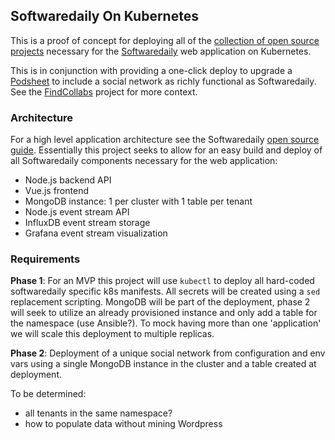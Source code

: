 ## Softwaredaily On Kubernetes
This is a proof of concept for deploying all of the
[collection of open source projects](https://github.com/SoftwareEngineeringDaily) necessary for the [Softwaredaily](https://www.softwaredaily.com) web application on Kubernetes.

This is in conjunction with providing a one-click deploy to upgrade a [Podsheet](podsheets.com) to include a social network as richly functional as Softwaredaily. See the [FindCollabs](https://findcollabs.com/project/IQNarf2tJ8Un4esfoXck) project for more context.

### Architecture
For a high level application architecture see the Softwaredaily [open source guide](https://softwareengineeringdaily.github.io/High_Level/architecture/). Essentially this project seeks to allow for an easy build and deploy of all Softwaredaily components necessary for the web application:
- Node.js backend API
- Vue.js frontend
- MongoDB instance: 1 per cluster with 1 table per tenant
- Node.js event stream API
- InfluxDB event stream storage
- Grafana event stream visualization

### Requirements
**Phase 1**: For an MVP this project will use `kubectl` to deploy all hard-coded softwaredaily specific k8s manifests. All secrets will be created using a `sed` replacement scripting. MongoDB will be part of the deployment, phase 2 will seek to utilize an already provisioned instance and only add a table for the namespace (use Ansible?). To mock having more than one 'application' we will scale this deployment to multiple replicas.

**Phase 2**: Deployment of a unique social network from configuration and env vars using a single MongoDB instance in the cluster and a table created at deployment.

To be determined:
- all tenants in the same namespace?
- how to populate data without mining Wordpress
